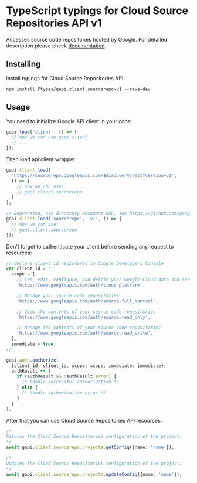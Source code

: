 # TypeScript typings for Cloud Source Repositories API v1

Accesses source code repositories hosted by Google.
For detailed description please check [documentation](https://cloud.google.com/source-repositories/docs/apis).

## Installing

Install typings for Cloud Source Repositories API:

```
npm install @types/gapi.client.sourcerepo-v1 --save-dev
```

## Usage

You need to initialize Google API client in your code:

```typescript
gapi.load('client', () => {
  // now we can use gapi.client
  // ...
});
```

Then load api client wrapper:

```typescript
gapi.client.load(
  'https://sourcerepo.googleapis.com/$discovery/rest?version=v1',
  () => {
    // now we can use:
    // gapi.client.sourcerepo
  }
);
```

```typescript
// Deprecated, use discovery document URL, see https://github.com/google/google-api-javascript-client/blob/master/docs/reference.md#----gapiclientloadname----version----callback--
gapi.client.load('sourcerepo', 'v1', () => {
  // now we can use:
  // gapi.client.sourcerepo
});
```

Don't forget to authenticate your client before sending any request to resources:

```typescript
// declare client_id registered in Google Developers Console
var client_id = '',
  scope = [
    // See, edit, configure, and delete your Google Cloud data and see the email address for your Google Account.
    'https://www.googleapis.com/auth/cloud-platform',

    // Manage your source code repositories
    'https://www.googleapis.com/auth/source.full_control',

    // View the contents of your source code repositories
    'https://www.googleapis.com/auth/source.read_only',

    // Manage the contents of your source code repositories
    'https://www.googleapis.com/auth/source.read_write',
  ],
  immediate = true;
// ...

gapi.auth.authorize(
  {client_id: client_id, scope: scope, immediate: immediate},
  authResult => {
    if (authResult && !authResult.error) {
      /* handle successful authorization */
    } else {
      /* handle authorization error */
    }
  }
);
```

After that you can use Cloud Source Repositories API resources: <!-- TODO: make this work for multiple namespaces -->

```typescript
/*
Returns the Cloud Source Repositories configuration of the project.
*/
await gapi.client.sourcerepo.projects.getConfig({name: 'name'});

/*
Updates the Cloud Source Repositories configuration of the project.
*/
await gapi.client.sourcerepo.projects.updateConfig({name: 'name'});
```
